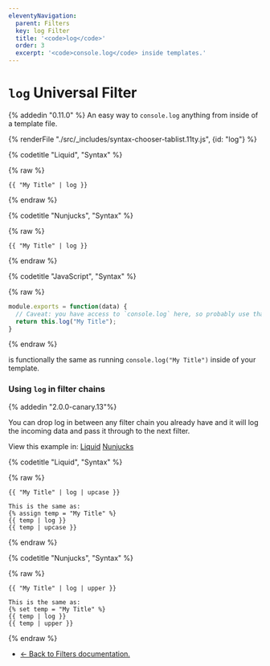 ```yaml
---
eleventyNavigation:
  parent: Filters
  key: log Filter
  title: '<code>log</code>'
  order: 3
  excerpt: '<code>console.log</code> inside templates.'
---
```

# `log` Universal Filter

{% addedin "0.11.0" %} An easy way to <code>console.log</code> anything from inside of a template file.

<is-land on:visible import="/js/seven-minute-tabs.js">
<seven-minute-tabs>
  {% renderFile "./src/_includes/syntax-chooser-tablist.11ty.js", {id: "log"} %}
  <div id="log-liquid" role="tabpanel">

{% codetitle "Liquid", "Syntax" %}

{% raw %}
```liquid
{{ "My Title" | log }}
```
{% endraw %}

  </div>
  <div id="log-njk" role="tabpanel">

{% codetitle "Nunjucks", "Syntax" %}

{% raw %}
```jinja2
{{ "My Title" | log }}
```
{% endraw %}

  </div>
  <div id="log-js" role="tabpanel">

{% codetitle "JavaScript", "Syntax" %}

{% raw %}
```js
module.exports = function(data) {
  // Caveat: you have access to `console.log` here, so probably use that.
  return this.log("My Title");
}
```
{% endraw %}

  </div>
</seven-minute-tabs>
</is-land>

is functionally the same as running `console.log("My Title")` inside of your template.

### Using `log` in filter chains

{% addedin "2.0.0-canary.13"%}

You can drop log in between any filter chain you already have and it will log the incoming data and pass it through to the next filter.

<is-land on:visible import="/js/seven-minute-tabs.js">
<seven-minute-tabs>
  <div role="tablist" aria-label="Template Language Chooser">
    View this example in:
    <a href="#log-chain-demo-liquid" role="tab">Liquid</a>
    <a href="#log-chain-demo-njk" role="tab">Nunjucks</a>
  </div>
  <div id="log-chain-demo-liquid" role="tabpanel">

{% codetitle "Liquid", "Syntax" %}

{% raw %}
```liquid
{{ "My Title" | log | upcase }}

This is the same as:
{% assign temp = "My Title" %}
{{ temp | log }}
{{ temp | upcase }}
```
{% endraw %}

  </div>
  <div id="log-chain-demo-njk" role="tabpanel">

{% codetitle "Nunjucks", "Syntax" %}

{% raw %}
```jinja2
{{ "My Title" | log | upper }}

This is the same as:
{% set temp = "My Title" %}
{{ temp | log }}
{{ temp | upper }}
```
{% endraw %}

  </div>
</seven-minute-tabs>
</is-land>

* [← Back to Filters documentation.](/docs/filters/)

